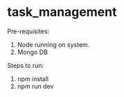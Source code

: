 # task_management

Pre-requisites: 
1. Node running on system.
2. Mongo DB 

Steps to run:
1. npm install
2. npm run dev
